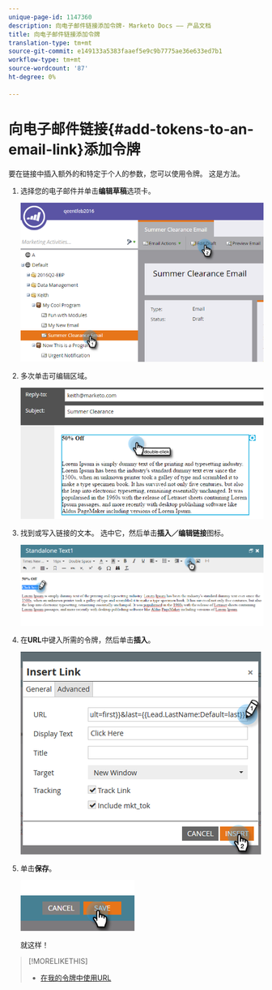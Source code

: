 ```yaml
---
unique-page-id: 1147360
description: 向电子邮件链接添加令牌- Marketo Docs —— 产品文档
title: 向电子邮件链接添加令牌
translation-type: tm+mt
source-git-commit: e149133a5383faaef5e9c9b7775ae36e633ed7b1
workflow-type: tm+mt
source-wordcount: '87'
ht-degree: 0%

---
```



# 向电子邮件链接{#add-tokens-to-an-email-link}添加令牌

要在链接中插入额外的和特定于个人的参数，您可以使用令牌。 这是方法。

1. 选择您的电子邮件并单击&#x200B;**编辑草稿**&#x200B;选项卡。

   ![](assets/one.png)

1. 多次单击可编辑区域。

   ![](assets/two.png)

1. 找到或写入链接的文本。 选中它，然后单击&#x200B;**插入／编辑链接**&#x200B;图标。

   ![](assets/three.png)

1. 在&#x200B;**URL**&#x200B;中键入所需的令牌，然后单击&#x200B;**插入**。

   ![](assets/four.png)

1. 单击&#x200B;**保存**。

   ![](assets/five.png)

   就这样！

>[!MORELIKETHIS]
>
>* [在我的令牌中使用URL](using-urls-in-my-tokens.md)

>



